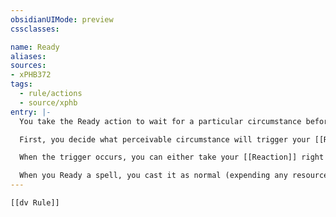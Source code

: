 ```yaml
---
obsidianUIMode: preview
cssclasses:

name: Ready
aliases:
sources:
- xPHB372
tags:
  - rule/actions
  - source/xphb
entry: |-
  You take the Ready action to wait for a particular circumstance before you act. To do so, you take this action on your turn, which lets you act by taking a [[Reaction]] before the start of your next turn.

  First, you decide what perceivable circumstance will trigger your [[Reaction]]. Then, you choose the action you will take in response to that trigger, or you choose to move up to your Speed in response to it. Examples include "If the cultist steps on the trapdoor, I'll pull the lever that opens it," and "If the zombie steps next to me, I move away."

  When the trigger occurs, you can either take your [[Reaction]] right after the trigger finishes or ignore the trigger.

  When you Ready a spell, you cast it as normal (expending any resources used to cast it) but hold its energy, which you release with your [[Reaction]] when the trigger occurs. To be readied, a spell must have a casting time of an action, and holding on to the spell's magic requires [[Concentration]], which you can maintain up to the start of your next turn. If your [[Concentration]] is broken, the spell dissipates without taking effect.
---
```


```meta-bind-embed
[[dv Rule]]
```